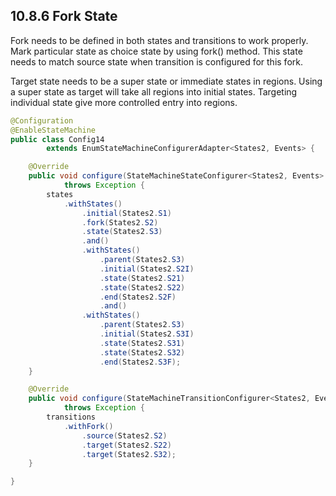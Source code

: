 ## 10.8.6 Fork State

Fork needs to be defined in both states and transitions to work properly. Mark particular state as choice state by using fork() method. This state needs to match source state when transition is configured for this fork.

Target state needs to be a super state or immediate states in regions. Using a super state as target will take all regions into initial states. Targeting individual state give more controlled entry into regions.

```java
@Configuration
@EnableStateMachine
public class Config14
        extends EnumStateMachineConfigurerAdapter<States2, Events> {

    @Override
    public void configure(StateMachineStateConfigurer<States2, Events> states)
            throws Exception {
        states
            .withStates()
                .initial(States2.S1)
                .fork(States2.S2)
                .state(States2.S3)
                .and()
                .withStates()
                    .parent(States2.S3)
                    .initial(States2.S2I)
                    .state(States2.S21)
                    .state(States2.S22)
                    .end(States2.S2F)
                    .and()
                .withStates()
                    .parent(States2.S3)
                    .initial(States2.S3I)
                    .state(States2.S31)
                    .state(States2.S32)
                    .end(States2.S3F);
    }

    @Override
    public void configure(StateMachineTransitionConfigurer<States2, Events> transitions)
            throws Exception {
        transitions
            .withFork()
                .source(States2.S2)
                .target(States2.S22)
                .target(States2.S32);
    }

}
```